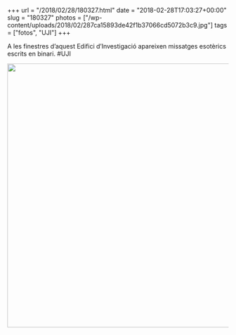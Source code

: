 +++
url = "/2018/02/28/180327.html"
date = "2018-02-28T17:03:27+00:00"
slug = "180327"
photos = ["/wp-content/uploads/2018/02/287ca15893de42f1b37066cd5072b3c9.jpg"]
tags = ["fotos", "UJI"]
+++

A les finestres d’aquest Edifici d’Investigació apareixen missatges esotèrics escrits en binari. #UJI

<img src="/wp-content/uploads/2018/02/287ca15893de42f1b37066cd5072b3c9.jpg" height="600" width="600">
